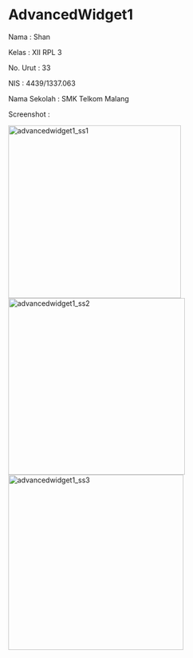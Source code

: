 # AdvancedWidget1
Nama  : Shan

Kelas  : XII RPL 3

No. Urut  : 33

NIS  : 4439/1337.063

Nama Sekolah  : SMK Telkom Malang

Screenshot :

<img width="346" alt="advancedwidget1_ss1" src="https://cloud.githubusercontent.com/assets/22075597/18755391/4ed78d36-8116-11e6-89d4-f7084fd22fe4.png">

<img width="354" alt="advancedwidget1_ss2" src="https://cloud.githubusercontent.com/assets/22075597/18755390/4eca1066-8116-11e6-8421-43179acaa355.png">

<img width="351" alt="advancedwidget1_ss3" src="https://cloud.githubusercontent.com/assets/22075597/18755389/4ec45d42-8116-11e6-9107-ecffd54ae553.png">

